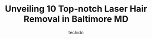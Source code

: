 ---
layout: ampstory
image: https://i0.wp.com/www.depkes.org/wp-content/uploads/2023/06/laser-hair-removal-0-in-baltimore-md-1685768346.jpeg?resize=640,853
author: techidn
featured: false
description: Discover the impressive array of Laser Hair Removal options in Baltimore MD, where you can find 10 of the largest Laser Hair Removal establishments in the area. From renowned classics to hid
title: Unveiling 10 Top-notch Laser Hair Removal in Baltimore MD
cover:
   title: Unveiling 10 Top-notch Laser Hair Removal in Baltimore MD
   subtitle: Rickpate
   background: https://www.depkes.org/wp-content/uploads/2023/06/laser-hair-removal-0-in-baltimore-md-1685768346.jpeg

pages: 
 - layout: thirds
   top: <h1>#1 European Wax Center</h1>
   bottom: "<p>Ive been waxing for a little over a year now and I felt more comfortable with Katie than any other esthetician Ive been to. Shes incredibly kind and doesnt ma</p>"
   background: https://www.depkes.org/wp-content/uploads/2023/06/laser-hair-removal-1-in-baltimore-md-1685768347.jpeg
   backgroundblur: true
 - layout: thirds
   top: <h1>#2 Ideal Image Canton</h1>
   bottom: "<p>Ideal Image Canton is one of my favorite locations. From the moment you walk in, you are greeted by the sweetest guest service associates. They are always smiling and are</p>"
   background: https://www.depkes.org/wp-content/uploads/2023/06/laser-hair-removal-2-in-baltimore-md-1685768347.jpeg
   cta:
      link: https://www.depkes.org/blog/unveiling-10-top-notch-laser-hair-removal-in-baltimore-md/
      text: Unveiling 10 Top-notch Laser Hair Removal in Baltimore MD
 - layout: thirds
   top: <h1>#3 European Wax Center</h1>
   bottom: "<p>3743 Boston St, Baltimore, MD 21224, United States</p>"
   background: https://www.depkes.org/wp-content/uploads/2023/06/laser-hair-removal-3-in-baltimore-md-1685768347.png
   cta:
      link: https://www.depkes.org/blog/unveiling-10-top-notch-laser-hair-removal-in-baltimore-md/
      text: Unveiling 10 Top-notch Laser Hair Removal in Baltimore MD
 - layout: thirds
   top: <h1>#4 Charm City Skin</h1>
   bottom: "<p>3602 Elm Ave, Baltimore, MD 21211, United States</p>"
   background: https://images.unsplash.com/photo-1484589065579-248aad0d8b13?ixlib=rb-4.0.3&ixid=MnwxMjA3fDB8MHxwaG90by1wYWdlfHx8fGVufDB8fHx8&auto=format&fit=crop&w=640&h=853&q=80
   cta:
      link: https://www.depkes.org/blog/unveiling-10-top-notch-laser-hair-removal-in-baltimore-md/
      text: Unveiling 10 Top-notch Laser Hair Removal in Baltimore MD
 - layout: thirds
   top: <h1>#5 BeezWax Beauty LLC</h1>
   bottom: "<p>2114 N Charles St Suite 200, Baltimore, MD 21218, United States</p>"
   background: https://images.unsplash.com/photo-1599422314077-f4dfdaa4cd09?ixlib=rb-4.0.3&ixid=MnwxMjA3fDB8MHxwaG90by1wYWdlfHx8fGVufDB8fHx8&auto=format&fit=crop&w=640&h=853&q=80
   cta:
      link: https://www.depkes.org/blog/unveiling-10-top-notch-laser-hair-removal-in-baltimore-md/
      text: Unveiling 10 Top-notch Laser Hair Removal in Baltimore MD
 - layout: thirds
   top: <h1>#6 Electrolysis by Leora</h1>
   bottom: "<p>3635 Old Court Rd Ste 412, Baltimore, MD 21208, United States</p>"
   background: https://images.unsplash.com/photo-1618005182384-a83a8bd57fbe?ixlib=rb-4.0.3&ixid=MnwxMjA3fDB8MHxwaG90by1wYWdlfHx8fGVufDB8fHx8&auto=format&fit=crop&w=640&h=853&q=80
   cta:
      link: https://www.depkes.org/blog/unveiling-10-top-notch-laser-hair-removal-in-baltimore-md/
      text: Unveiling 10 Top-notch Laser Hair Removal in Baltimore MD
 - layout: thirds
   top: <h1>#7 Sollay Cosmetic Medical & Laser Center</h1>
   bottom: "<p>3700 Koppers St Suite 100, Baltimore, MD 21227, United States</p>"
   background: https://images.unsplash.com/photo-1510906594845-bc082582c8cc?ixlib=rb-4.0.3&ixid=MnwxMjA3fDB8MHxwaG90by1wYWdlfHx8fGVufDB8fHx8&auto=format&fit=crop&w=640&h=853&q=80
   cta:
      link: https://www.depkes.org/blog/unveiling-10-top-notch-laser-hair-removal-in-baltimore-md/
      text: Unveiling 10 Top-notch Laser Hair Removal in Baltimore MD
 - layout: thirds
   middle: Continue reading...
   background: https://images.unsplash.com/photo-1608411404720-c8f0417bcdba?ixlib=rb-4.0.3&ixid=MnwxMjA3fDB8MHxwaG90by1wYWdlfHx8fGVufDB8fHx8&auto=format&fit=crop&w=640&h=853&q=80
   cta:
      link: https://www.depkes.org/blog/unveiling-10-top-notch-laser-hair-removal-in-baltimore-md/
      text: Unveiling 10 Top-notch Laser Hair Removal in Baltimore MD
      
---